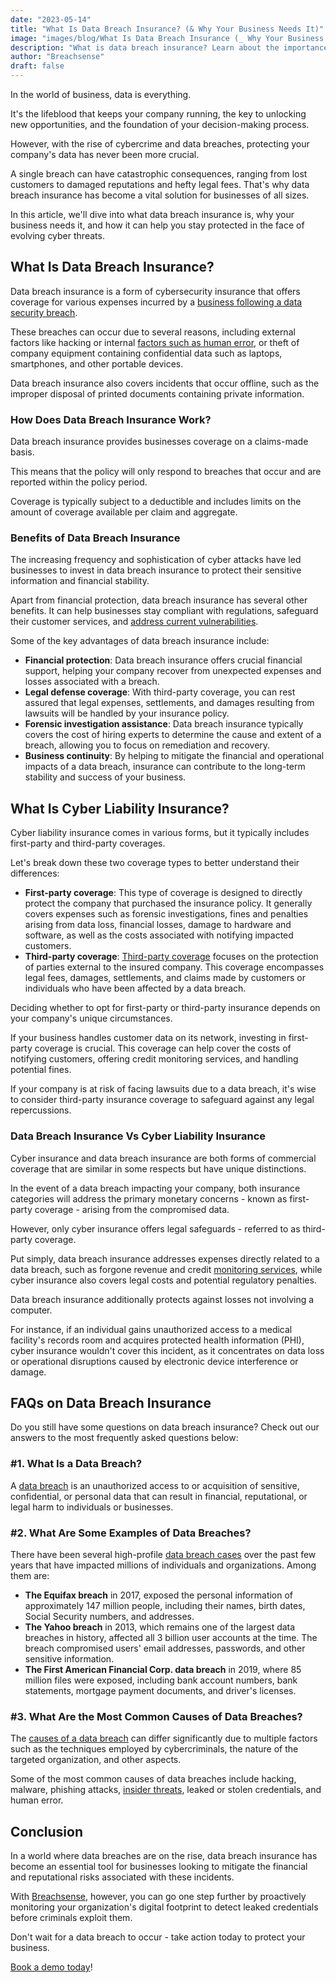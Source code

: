 ```yaml
---
date: "2023-05-14"
title: "What Is Data Breach Insurance? (& Why Your Business Needs It)"
image: "images/blog/What Is Data Breach Insurance (_ Why Your Business Needs It).png"
description: "What is data breach insurance? Learn about the importance of data breach insurance & the benefits it can have for your business." 
author: "Breachsense"
draft: false
---
```

In the world of business, data is everything. 

It's the lifeblood that keeps your company running, the key to unlocking new opportunities, and the foundation of your decision-making process.

However, with the rise of cybercrime and data breaches, protecting your company's data has never been more crucial.

A single breach can have catastrophic consequences, ranging from lost customers to damaged reputations and hefty legal fees. That's why data breach insurance has become a vital solution for businesses of all sizes.

In this article, we'll dive into what data breach insurance is, why your business needs it, and how it can help you stay protected in the face of evolving cyber threats.
## What Is Data Breach Insurance?
Data breach insurance is a form of cybersecurity insurance that offers coverage for various expenses incurred by a [business following a data security breach](https://breachsense.com/blog/small-business-data-breach-consequences/). 

These breaches can occur due to several reasons, including external factors like hacking or internal [factors such as human error](https://breachsense.com/blog/data-breach-human-error/), or theft of company equipment containing confidential data such as laptops, smartphones, and other portable devices.

Data breach insurance also covers incidents that occur offline, such as the improper disposal of printed documents containing private information.
### How Does Data Breach Insurance Work?
Data breach insurance provides businesses coverage on a claims-made basis. 

This means that the policy will only respond to breaches that occur and are reported within the policy period. 

Coverage is typically subject to a deductible and includes limits on the amount of coverage available per claim and aggregate.
### Benefits of Data Breach Insurance
The increasing frequency and sophistication of cyber attacks have led businesses to invest in data breach insurance to protect their sensitive information and financial stability.

Apart from financial protection, data breach insurance has several other benefits. It can help businesses stay compliant with regulations, safeguard their customer services, and [address current vulnerabilities](https://breachsense.com/blog/vulnerabilities-cause-data-loss/).

Some of the key advantages of data breach insurance include:

* **Financial protection**: Data breach insurance offers crucial financial support, helping your company recover from unexpected expenses and losses associated with a breach.
* **Legal defense coverage**: With third-party coverage, you can rest assured that legal expenses, settlements, and damages resulting from lawsuits will be handled by your insurance policy.
* **Forensic investigation assistance**: Data breach insurance typically covers the cost of hiring experts to determine the cause and extent of a breach, allowing you to focus on remediation and recovery.
* **Business continuity**: By helping to mitigate the financial and operational impacts of a data breach, insurance can contribute to the long-term stability and success of your business.
## What Is Cyber Liability Insurance?
Cyber liability insurance comes in various forms, but it typically includes first-party and third-party coverages. 

Let's break down these two coverage types to better understand their differences:

* **First-party coverage**: This type of coverage is designed to directly protect the company that purchased the insurance policy. It generally covers expenses such as forensic investigations, fines and penalties arising from data loss, financial losses, damage to hardware and software, as well as the costs associated with notifying impacted customers.
* **Third-party coverage**: [Third-party coverage](https://breachsense.com/blog/third-party-data-breach/) focuses on the protection of parties external to the insured company. This coverage encompasses legal fees, damages, settlements, and claims made by customers or individuals who have been affected by a data breach.

Deciding whether to opt for first-party or third-party insurance depends on your company's unique circumstances. 

If your business handles customer data on its network, investing in first-party coverage is crucial. This coverage can help cover the costs of notifying customers, offering credit monitoring services, and handling potential fines. 

If your company is at risk of facing lawsuits due to a data breach, it's wise to consider third-party insurance coverage to safeguard against any legal repercussions.
### Data Breach Insurance Vs Cyber Liability Insurance
Cyber insurance and data breach insurance are both forms of commercial coverage that are similar in some respects but have unique distinctions.

In the event of a data breach impacting your company, both insurance categories will address the primary monetary concerns - known as first-party coverage - arising from the compromised data. 

However, only cyber insurance offers legal safeguards - referred to as third-party coverage.

Put simply, data breach insurance addresses expenses directly related to a data breach, such as forgone revenue and credit [monitoring services](https://www.breachsense.com/dark-web-monitoring), while cyber insurance also covers legal costs and potential regulatory penalties.

Data breach insurance additionally protects against losses not involving a computer. 

For instance, if an individual gains unauthorized access to a medical facility's records room and acquires protected health information (PHI), cyber insurance wouldn't cover this incident, as it concentrates on data loss or operational disruptions caused by electronic device interference or damage. 
## FAQs on Data Breach Insurance
Do you still have some questions on data breach insurance? Check out our answers to the most frequently asked questions below: 
### #1. What Is a Data Breach?
A [data breach](https://www.breachsense.com/blog/what-is-a-data-breach/) is an unauthorized access to or acquisition of sensitive, confidential, or personal data that can result in financial, reputational, or legal harm to individuals or businesses.
### #2. What Are Some Examples of Data Breaches?
There have been several high-profile [data breach cases](https://www.breachsense.com/blog/data-breach-examples/) over the past few years that have impacted millions of individuals and organizations. Among them are:

* **The Equifax breach** in 2017, exposed the personal information of approximately 147 million people, including their names, birth dates, Social Security numbers, and addresses.
* **The Yahoo breach** in 2013, which remains one of the largest data breaches in history, affected all 3 billion user accounts at the time. The breach compromised users' email addresses, passwords, and other sensitive information.
* **The First American Financial Corp. data breach** in 2019, where 85 million files were exposed, including bank account numbers, bank statements, mortgage payment documents, and driver's licenses. 
### #3. What Are the Most Common Causes of Data Breaches?
The [causes of a data breach](https://www.breachsense.com/blog/data-breach-causes/) can differ significantly due to multiple factors such as the techniques employed by cybercriminals, the nature of the targeted organization, and other aspects.

Some of the most common causes of data breaches include hacking, malware, phishing attacks, [insider threats](https://www.breachsense.com/blog/insider-threat-data-breach/), leaked or stolen credentials, and human error.
## Conclusion
In a world where data breaches are on the rise, data breach insurance has become an essential tool for businesses looking to mitigate the financial and reputational risks associated with these incidents.

With [Breachsense](https://www.breachsense.com/), however, you can go one step further by proactively monitoring your organization's digital footprint to detect leaked credentials before criminals exploit them.

Don't wait for a data breach to occur - take action today to protect your business.

[Book a demo today](https://www.breachsense.com/book-demo/)!
